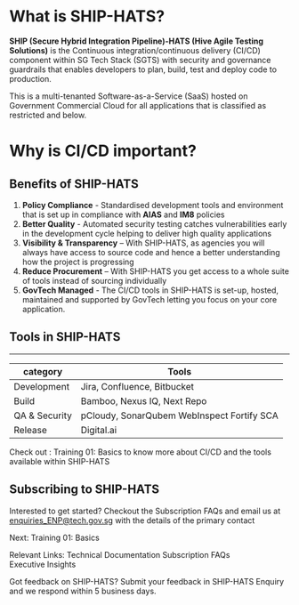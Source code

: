 

# What is SHIP-HATS? 

**SHIP (Secure Hybrid Integration Pipeline)-HATS (Hive Agile Testing Solutions)** is the Continuous integration/continuous delivery (CI/CD) component within SG Tech Stack (SGTS) with security and governance guardrails that enables developers to plan, build, test and deploy code to production.  

This is a multi-tenanted Software-as-a-Service (SaaS) hosted on Government Commercial Cloud for all applications that is classified as restricted and below. 

# Why is CI/CD important? 

## Benefits of SHIP-HATS 

1. **Policy Compliance** - Standardised development tools and environment that is set up in compliance with **AIAS** and **IM8** policies  
2. **Better Quality** - Automated security testing catches vulnerabilities early in the development cycle helping to deliver high quality applications 
3. **Visibility & Transparency** – With SHIP-HATS, as agencies you will always have access to source code and hence a better understanding how the project is progressing 
4. **Reduce Procurement** – With SHIP-HATS you get access to a whole suite of tools instead of sourcing individually  
5. **GovTech Managed** - The CI/CD tools in SHIP-HATS is set-up, hosted, maintained and supported by GovTech letting you focus on your core application. 


## Tools in SHIP-HATS 

---
|     category  |                  Tools                     |
|     --------  | ------------------------------------------ |
|  Development  |        Jira, Confluence, Bitbucket         |
|     Build     |         Bamboo, Nexus IQ, Next Repo        |
| QA & Security | pCloudy, SonarQubem WebInspect Fortify SCA |
|    Release    |                Digital.ai                  |


 
Check out : Training 01: Basics to know more about CI/CD and the tools available within SHIP-HATS 
## Subscribing to SHIP-HATS 
Interested to get started? Checkout the Subscription FAQs and email us at enquiries_ENP@tech.gov.sg with the details of the primary contact 


Next: 
Training 01: Basics 

Relevant Links: 
Technical Documentation 
Subscription FAQs  
Executive Insights  
 
Got feedback on SHIP-HATS? Submit your feedback in SHIP-HATS Enquiry and we respond within 5 business days. 
 

 

